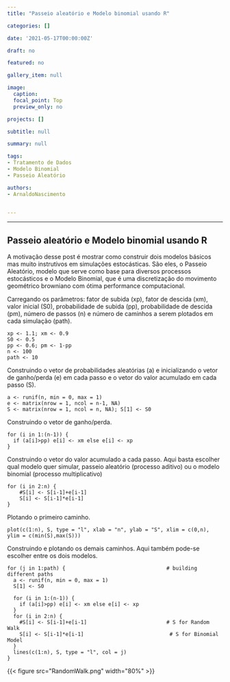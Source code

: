 ```yaml
---
title: "Passeio aleatório e Modelo binomial usando R"

categories: []

date: '2021-05-17T00:00:00Z' 

draft: no

featured: no

gallery_item: null

image:
  caption: 
  focal_point: Top
  preview_only: no

projects: []

subtitle: null

summary: null

tags: 
- Tratamento de Dados
- Modelo Binomial
- Passeio Aleatório

authors:
- ArnaldoNascimento


---
```




---
## Passeio aleatório e Modelo binomial usando R

A motivação desse post é mostrar como construir dois modelos básicos mas muito instrutivos em simulações estocásticas. São eles, o Passeio Aleatório, modelo que serve como base para diversos processos estocásticos e o Modelo Binomial, que é uma discretização do movimento geométrico browniano com ótima performance computacional.

Carregando os parâmetros: fator de subida (xp), fator de descida (xm), valor inicial (S0), probabilidade de subida (pp), probabilidade de descida (pm), número de passos (n) e número de caminhos a serem plotados em cada simulação (path).

    xp <- 1.1; xm <- 0.9         
    S0 <- 0.5                   
    pp <- 0.6; pm <- 1-pp        
    n <- 100                    
    path <- 10

Construindo o vetor de probabilidades aleatórias (a) e inicializando o vetor de ganho/perda (e) em cada passo e o vetor do valor acumulado em cada passo (S).

    a <- runif(n, min = 0, max = 1)                    
    e <- matrix(nrow = 1, ncol = n-1, NA)               
    S <- matrix(nrow = 1, ncol = n, NA); S[1] <- S0    

Construindo o vetor de ganho/perda.

    for (i in 1:(n-1)) {
      if (a[i]>pp) e[i] <- xm else e[i] <- xp           
    }

Construindo o vetor do valor acumulado a cada passo. Aqui basta escolher qual modelo quer simular, passeio aleatório (processo aditivo) ou o modelo binomial (processo multiplicativo)

    for (i in 2:n) {
        #S[i] <- S[i-1]+e[i-1]                         
        S[i] <- S[i-1]*e[i-1]                          
    }

Plotando o primeiro caminho.

    plot(c(1:n), S, type = "l", xlab = "n", ylab = "S", xlim = c(0,n), ylim = c(min(S),max(S)))
    


Construindo e plotando os demais caminhos. Aqui também pode-se escolher entre os dois modelos.

    for (j in 1:path) {                                 # building different paths
      a <- runif(n, min = 0, max = 1)
      S[1] <- S0
     
      for (i in 1:(n-1)) {
        if (a[i]>pp) e[i] <- xm else e[i] <- xp
      }
      for (i in 2:n) {
        #S[i] <- S[i-1]+e[i-1]                          # S for Random Walk
        S[i] <- S[i-1]*e[i-1]                            # S for Binomial Model
      }
      lines(c(1:n), S, type = "l", col = j)            
    }
    
    
{{< figure src="RandomWalk.png" width="80%" >}}  

